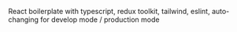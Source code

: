 React boilerplate with typescript, redux toolkit, tailwind, eslint, auto-changing for develop mode / production mode